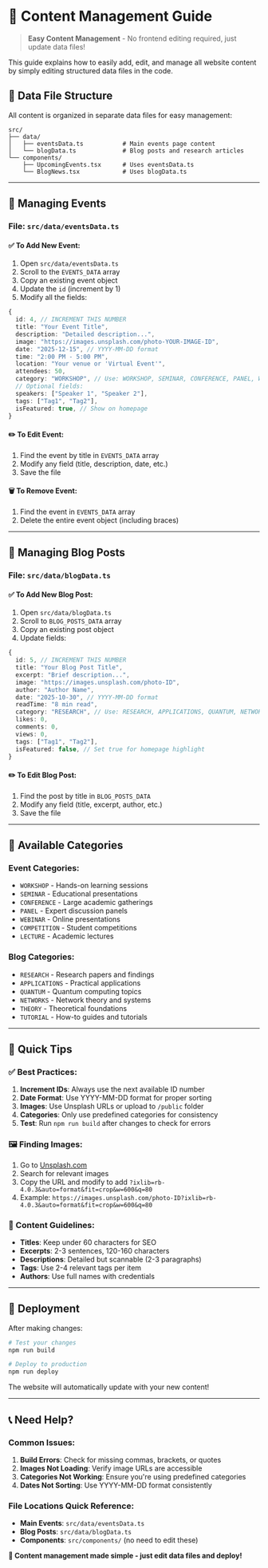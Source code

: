 # 📝 Content Management Guide

> **Easy Content Management** - No frontend editing required, just update data files!

This guide explains how to easily add, edit, and manage all website content by simply editing structured data files in the code.

## 📂 Data File Structure

All content is organized in separate data files for easy management:

```
src/
├── data/
│   ├── eventsData.ts           # Main events page content
│   └── blogData.ts             # Blog posts and research articles
└── components/
    ├── UpcomingEvents.tsx      # Uses eventsData.ts
    └── BlogNews.tsx            # Uses blogData.ts
```

---

## 🎪 Managing Events

### File: `src/data/eventsData.ts`

#### ✅ To Add New Event:

1. Open `src/data/eventsData.ts`
2. Scroll to the `EVENTS_DATA` array
3. Copy an existing event object
4. Update the `id` (increment by 1)
5. Modify all the fields:

```typescript
{
  id: 4, // INCREMENT THIS NUMBER
  title: "Your Event Title",
  description: "Detailed description...",
  image: "https://images.unsplash.com/photo-YOUR-IMAGE-ID",
  date: "2025-12-15", // YYYY-MM-DD format
  time: "2:00 PM - 5:00 PM",
  location: "Your venue or 'Virtual Event'",
  attendees: 50,
  category: "WORKSHOP", // Use: WORKSHOP, SEMINAR, CONFERENCE, PANEL, WEBINAR, COMPETITION, LECTURE
  // Optional fields:
  speakers: ["Speaker 1", "Speaker 2"],
  tags: ["Tag1", "Tag2"],
  isFeatured: true, // Show on homepage
}
```

#### ✏️ To Edit Event:

1. Find the event by title in `EVENTS_DATA` array
2. Modify any field (title, description, date, etc.)
3. Save the file

#### 🗑️ To Remove Event:

1. Find the event in `EVENTS_DATA` array
2. Delete the entire event object (including braces)

---

## 📰 Managing Blog Posts

### File: `src/data/blogData.ts`

#### ✅ To Add New Blog Post:

1. Open `src/data/blogData.ts`
2. Scroll to `BLOG_POSTS_DATA` array
3. Copy an existing post object
4. Update fields:

```typescript
{
  id: 5, // INCREMENT THIS NUMBER
  title: "Your Blog Post Title",
  excerpt: "Brief description...",
  image: "https://images.unsplash.com/photo-ID",
  author: "Author Name",
  date: "2025-10-30", // YYYY-MM-DD format
  readTime: "8 min read",
  category: "RESEARCH", // Use: RESEARCH, APPLICATIONS, QUANTUM, NETWORKS, THEORY, TUTORIAL
  likes: 0,
  comments: 0,
  views: 0,
  tags: ["Tag1", "Tag2"],
  isFeatured: false, // Set true for homepage highlight
}
```

#### ✏️ To Edit Blog Post:

1. Find the post by title in `BLOG_POSTS_DATA`
2. Modify any field (title, excerpt, author, etc.)
3. Save the file

---

## 🎨 Available Categories

### Event Categories:

- `WORKSHOP` - Hands-on learning sessions
- `SEMINAR` - Educational presentations
- `CONFERENCE` - Large academic gatherings
- `PANEL` - Expert discussion panels
- `WEBINAR` - Online presentations
- `COMPETITION` - Student competitions
- `LECTURE` - Academic lectures

### Blog Categories:

- `RESEARCH` - Research papers and findings
- `APPLICATIONS` - Practical applications
- `QUANTUM` - Quantum computing topics
- `NETWORKS` - Network theory and systems
- `THEORY` - Theoretical foundations
- `TUTORIAL` - How-to guides and tutorials

---

## 🔧 Quick Tips

### ✅ Best Practices:

1. **Increment IDs**: Always use the next available ID number
2. **Date Format**: Use YYYY-MM-DD format for proper sorting
3. **Images**: Use Unsplash URLs or upload to `/public` folder
4. **Categories**: Only use predefined categories for consistency
5. **Test**: Run `npm run build` after changes to check for errors

### 🖼️ Finding Images:

1. Go to [Unsplash.com](https://unsplash.com)
2. Search for relevant images
3. Copy the URL and modify to add `?ixlib=rb-4.0.3&auto=format&fit=crop&w=600&q=80`
4. Example: `https://images.unsplash.com/photo-ID?ixlib=rb-4.0.3&auto=format&fit=crop&w=600&q=80`

### 🎯 Content Guidelines:

- **Titles**: Keep under 60 characters for SEO
- **Excerpts**: 2-3 sentences, 120-160 characters
- **Descriptions**: Detailed but scannable (2-3 paragraphs)
- **Tags**: Use 2-4 relevant tags per item
- **Authors**: Use full names with credentials

---

## 🚀 Deployment

After making changes:

```bash
# Test your changes
npm run build

# Deploy to production
npm run deploy
```

The website will automatically update with your new content!

---

## 📞 Need Help?

### Common Issues:

1. **Build Errors**: Check for missing commas, brackets, or quotes
2. **Images Not Loading**: Verify image URLs are accessible
3. **Categories Not Working**: Ensure you're using predefined categories
4. **Dates Not Sorting**: Use YYYY-MM-DD format consistently

### File Locations Quick Reference:

- **Main Events**: `src/data/eventsData.ts`
- **Blog Posts**: `src/data/blogData.ts`
- **Components**: `src/components/` (no need to edit these)

**🎉 Content management made simple - just edit data files and deploy!**
